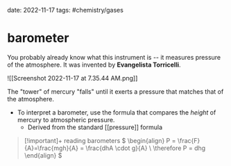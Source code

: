 date: 2022-11-17
tags: #chemistry/gases 
# barometer

You probably already know what this instrument is -- it measures pressure of the atmosphere. It was invented by **Evangelista Torricelli**.

![[Screenshot 2022-11-17 at 7.35.44 AM.png]]

The "tower" of mercury "falls" until it exerts a pressure that matches that of the atmosphere. 
- To interpret a barometer, use the formula that compares the *height* of mercury to atmospheric pressure.
	- Derived from the standard [[pressure]] formula

> [!important]+ reading barometers
$
\begin{align}
P = \frac{F}{A}=\frac{mgh}{A} = \frac{dhA \cdot g}{A} \\
\therefore P = dhg
\end{align}
$